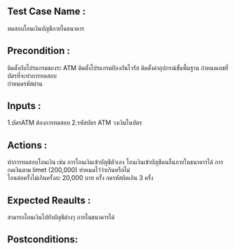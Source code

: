## Test Case Name : 
ทดสอบโอนเงินบัญชีภายในธนาคาร
## Precondition : 
ติดตั้งกับโปรแกรมของระ ATM 
ติดตั้งโปรแกรมป้องกันไวรัส
ติดตั้งค่าอุปกรณ์ขั้นพื้นฐาน
กำหนดเลขที่บัตรที่จะทำการทดสอบ  
กำหนดรหัสผ่าน
## Inputs : 
1.บัตรATM ต้องการทดสอบ 
2.รหัสบัตร ATM  วงเงินในบัตร   
## Actions : 
ทำการทดสอบโอนเงิน เช่น การโอนเงินเข้าบัญชีตัวเอง 
โอนเงินเข้าบัญชีคนอื่นภายในธนาคารได้
การกดเงินตาม limet  (200,000) ทำหนดไว้ว่าเกินหรือไม่  
โอนต่อครั้งไม่เกินครั้งละ 20,000 บาท ครั้ง
กดรหัสผิดเกิน 3 ครั้ง    
## Expected Reaults :
สามารถโอนเงินไปยังบัญชีต่างๆ ภายในธนาคารได้  
## Postconditions:
 
